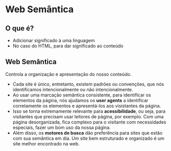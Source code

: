 # Web Semântica

## O que é?

* Adicionar significado à uma linguagem
* No caso do HTML, para dar significado ao conteúdo

## Web Semântica

Controla a organização e apresentação do nosso conteúdo.

* Cada site é único, entretanto, existem padrões ou convenções, que nós identificamos intencionalmente ou não intencionalmente.
* Ao usar uma marcação semântica consistente, para identificar os elementos da página, nós ajudamos os **user agents** a identificar corretamente os elementos e apresentá-los aos visistantes da página.
* Isso se torna extremamente relevante para **acessibilidade**, ou seja, para visitantes que precisam usar leitores de página, por exemplo. Com uma página desorganizada, fica complexo para o visitante com necessidades especiais, fazer um bom uso da nossa página.
* Além disso, os **motores de busca** dão preferência para sites que estão com sua semântica em dia. Um site bem estruturado e organizado é um site melhor encontrado na web.
  

